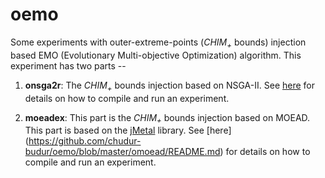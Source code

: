 oemo
====

Some experiments with outer-extreme-points (*CHIM<sub>+<sub>* bounds) injection based EMO (Evolutionary Multi-objective Optimization) algorithm. This experiment has two parts --

1. **onsga2r**: The *CHIM<sub>+<sub>* bounds injection based on NSGA-II. See [here](https://github.com/chudur-budur/oemo/blob/master/onsga2r/README.md) for details on how to compile and run an experiment.

2. **moeadex**: This part is the *CHIM<sub>+<sub>* bounds injection based on MOEAD. This part is based on the [jMetal](https://github.com/jMetal) library. See [here] (https://github.com/chudur-budur/oemo/blob/master/omoead/README.md) for details on how to compile and run an experiment.
